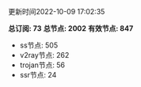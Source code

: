 更新时间2022-10-09 17:02:35

**总订阅: 73**
**总节点: 2002**
**有效节点: 847**
- ss节点: 505
- v2ray节点: 262
- trojan节点: 56
- ssr节点: 24
